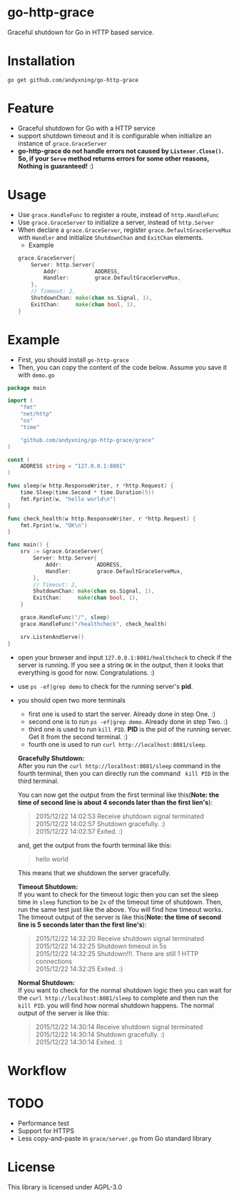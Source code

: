 # go-http-grace
Graceful shutdown for Go in HTTP based service.

# Installation
`go get github.com/andyxning/go-http-grace`

# Feature
* Graceful shutdown for Go with a HTTP service
* support shutdown timeout and it is configurable when initialize an instance of  `grace.GraceServer`
* **go-http-grace do not handle errors not caused by `Listener.Close()`. So, if
your `Serve` method returns errors for some other reasons, Nothing is guaranteed!** :)

# Usage
* Use `grace.HandleFunc` to register a route, instead of `http.HandleFunc`
* Use `grace.GraceServer` to initialize a server, instead of `http.Server`
* When declare a `grace.GraceServer`, register `grace.DefaultGraceServeMux` with `Handler` and initialize `ShutdownChan` and `ExitChan` elements.
    * Example
    ```go
    grace.GraceServer{
		Server: http.Server{
			Addr:           ADDRESS,
			Handler:        grace.DefaultGraceServeMux,
		},
        // Timeout: 2,
		ShutdownChan: make(chan os.Signal, 1),
		ExitChan:     make(chan bool, 1),
	}
    ```

# Example
* First, you should install `go-http-grace`
* Then, you can copy the content of the code below. Assume you save it with `demo.go`

```go
package main

import (
	"fmt"
	"net/http"
	"os"
	"time"

	"github.com/andyxning/go-http-grace/grace"
)

const (
	ADDRESS string = "127.0.0.1:8081"
)

func sleep(w http.ResponseWriter, r *http.Request) {
	time.Sleep(time.Second * time.Duration(5))
	fmt.Fprint(w, "hello world\n")
}

func check_health(w http.ResponseWriter, r *http.Request) {
	fmt.Fprint(w, "OK\n")
}

func main() {
	srv := &grace.GraceServer{
		Server: http.Server{
			Addr:           ADDRESS,
			Handler:        grace.DefaultGraceServeMux,
		},
        // Timeout: 2,
		ShutdownChan: make(chan os.Signal, 1),
		ExitChan:     make(chan bool, 1),
	}

	grace.HandleFunc("/", sleep)
	grace.HandleFunc("/healthcheck", check_health)

	srv.ListenAndServe()
}
```
* open your browser and input `127.0.0.1:8081/healthcheck` to check if the server is running. If you see a string `OK` in
the output, then it looks that everything is good for now. Congratulations. :)
* use `ps -ef|grep demo` to check for the running server's **pid**.
* you should open two more terminals
    * first one is used to start the server. Already done in step One. :)
    * second one is to run `ps -ef|grep demo`. Already done in step Two. :)
    * third one is used to run `kill PID`. **PID** is the pid of the running server. Get it from the second terminal. :)
    * fourth one is used to run `curl http://localhost:8081/sleep`.

    **Gracefully Shutdown:**  
    After you run the `curl http://localhost:8081/sleep` command in the fourth terminal, then you can directly run the command ` kill PID` in the third terminal.

    You can now get the output from the first terminal like this(**Note: the time of second line is about 4 seconds later than the first lien's**):
    > 2015/12/22 14:02:53 Receive shutdown signal terminated
    > 2015/12/22 14:02:57 Shutdown gracefully. :)  
    > 2015/12/22 14:02:57 Exited. :)

    and, get the output from the fourth terminal like this:
    > hello world

    This means that we shutdown the server gracefully.

    **Timeout Shutdown:**  
    If you want to check for the timeout logic then you can set the sleep time in `sleep` function to be `2x` of the timeout time of shutdown. Then, run the same test just like the above. You will find how timeout works. The timeout output of the server is like this(**Note: the time of second line is 5 seconds later than the first line's**):
    > 2015/12/22 14:32:20 Receive shutdown signal terminated  
    > 2015/12/22 14:32:25 Shutdown timeout in 5s  
    > 2015/12/22 14:32:25 Shutdown!!!. There are still 1 HTTP connections  
    > 2015/12/22 14:32:25 Exited. :)

    **Normal Shutdown:**  
    If you want to check for the normal shutdown logic then you can wait for the `curl http://localhost:8081/sleep` to complete and then run the `kill PID`. you will find how normal shutdown happens. The normal output of the server is like this:
    > 2015/12/22 14:30:14 Receive shutdown signal terminated  
    > 2015/12/22 14:30:14 Shutdown gracefully. :)  
    > 2015/12/22 14:30:14 Exited. :)

# Workflow


# TODO
* Performance test
* Support for HTTPS
* Less copy-and-paste in `grace/server.go` from Go standard library

# License
This library is licensed under AGPL-3.0
